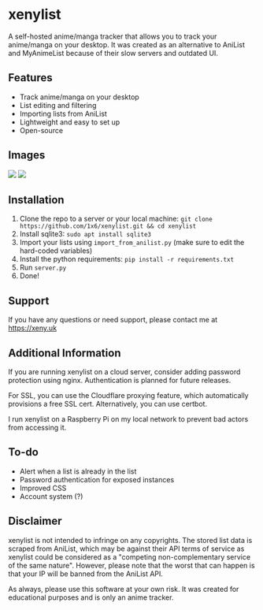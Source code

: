 # xenylist

A self-hosted anime/manga tracker that allows you to track your anime/manga on your desktop. It was created as an alternative to AniList and MyAnimeList because of their slow servers and outdated UI.

## Features

- Track anime/manga on your desktop
- List editing and filtering
- Importing lists from AniList
- Lightweight and easy to set up
- Open-source

## Images
<img src="https://user-images.githubusercontent.com/44981148/189462374-8232d4dc-8689-4af5-8134-7e4e480bcf15.png" />
<img src="https://user-images.githubusercontent.com/44981148/189462434-669836df-baf8-4f35-bb6a-15db68af209f.png"/>

## Installation

1. Clone the repo to a server or your local machine: `git clone https://github.com/1x6/xenylist.git && cd xenylist`
2. Install sqlite3: `sudo apt install sqlite3`
3. Import your lists using `import_from_anilist.py` (make sure to edit the hard-coded variables)
4. Install the python requirements: `pip install -r requirements.txt`
5. Run `server.py`
6. Done!

## Support

If you have any questions or need support, please contact me at https://xeny.uk

## Additional Information

If you are running xenylist on a cloud server, consider adding password protection using nginx. Authentication is planned for future releases.

For SSL, you can use the Cloudflare proxying feature, which automatically provisions a free SSL cert. Alternatively, you can use certbot.

I run xenylist on a Raspberry Pi on my local network to prevent bad actors from accessing it.

## To-do

- Alert when a list is already in the list
- Password authentication for exposed instances
- Improved CSS
- Account system (?)

## Disclaimer

xenylist is not intended to infringe on any copyrights. The stored list data is scraped from AniList, which may be against their API terms of service as xenylist could be considered as a "competing non-complementary service of the same nature". However, please note that the worst that can happen is that your IP will be banned from the AniList API.

As always, please use this software at your own risk. It was created for educational purposes and is only an anime tracker.
